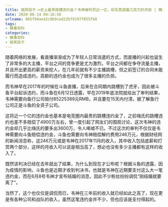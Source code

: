 ```yaml
---
title: 搞笑段子->史上最贵跳槽违约金？韦神被判罚近一亿，却无意透露几百万的月收 | 糗事百科
date: 2020-06-14 04:16:56
urlname: 065f94ae42c0b9ced22bf9197f055fb8
tags: 
- 糗事百科
categories:
- 糗事百科
- 搞笑段子
---
```

随着网络的发展，看直播渐渐成为了年轻人日常消遣的方式，而直播的兴起也诞生了非常多的大主播，平台之间的竞争更是尤为激烈，平台之间都在争夺流量主播，并且开出更高的薪资来挖人，在几年前就有不少主播跳槽，但之前签订的合同未能履行而造成违约，高额的违约金也成为了很多主播的负担。

而韦神早在2017年的时候在斗鱼直播，后来在合同期内跳槽到了虎牙，因此被斗鱼平台起诉违约，而斗鱼在6月12日透露，早在2019年底法院就给出了审判结果，韦神需要向鱼行公司赔付85225389元RMB，并且要在15天内付清，据了解鱼行公司正是斗鱼的全资子公司。

这将近一个亿的违约金也基本是电竞圈内最贵的跳槽违约金了，之前嗨氏的跳槽违约也差不多赔偿了4900万左右，曾一度引起了网友们的围观讨论，这次韦神的违约金却几乎比嗨氏的要多出3600万，令人唏嘘不已。不过这次的审判不仅仅是韦神需要向斗鱼赔偿违约金，斗鱼也需要向韦神赔偿解约费用246万元，根据财经网的新闻消息称，这246万元或是韦神在2017年11月的收入，其中收入包括底薪和打赏两个部分，这样的月收入可以说是相当高了，想必也没有多少主播都有这样的收入了。

既然该判决已经在去年就出了结果，为什么到现在才公布呢？根据斗鱼的透露，因为疫情的影响，斗鱼也是近期才收到判决书，也就是韦神在近期要支付这么大一笔违约金，而在6月8号韦神才宣布结婚的消息，因此不少粉丝纷纷调侃“刚结婚就要离了”。

当然了，这个也仅仅是调侃而已，韦神在三年前的收入就已经如此之高了，现在更是有各种公司和战队的收入，虽然这笔违约金并不少，但也应该是支付得起的。



